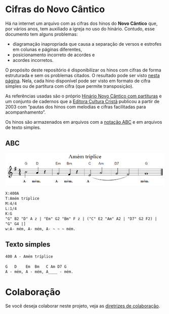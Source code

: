 # Cifras do Novo Cântico
Há na internet um arquivo com as cifras dos hinos do **Novo Cântico** que, por vários anos, tem auxiliado a igreja no uso do hinário. Contudo, esse documento tem alguns problemas:

* diagramação inapropriada que causa a separação de versos e estrofes em colunas e páginas diferentes,
* posicionamento incorreto de acordes e
* acordes incorretos.

O propósito deste repositório é disponibilizar os hinos com cifras de forma estruturada e sem os problemas citados. O resultado pode ser visto [nesta página](https://savioa.github.io/cifras-novo-cantico/). Nela, cada hino disponível pode ser visto em formato de cifra simples ou de partitura com cifra (que permite transposição).

As referências usadas são o próprio [Hinário Novo Cântico com partituras](https://www.editoraculturacrista.com.br/hinario-novo-cantico-com-partitura-sem-cifras.html) e um conjunto de cadernos que a [Editora Cultura Cristã](https://www.editoraculturacrista.com.br/) publicou a partir de 2003 com “pautas dos hinos com melodias e cifras facilitadas para acompanhamento”.

Os hinos são armazenados em arquivos com a [notação ABC](http://abcnotation.com/) e em arquivos de texto simples.

## ABC

![](amem.png)

```
X:400A
T:Amém tríplice
M:4/4
L:1/4
K:G
"G" B2 "D" A z | "Em" G2 "Bm" F z | ("C" E2 "Am" A2 | "D7" G2 F2) | "G" G4 |]
w:A- mém, A- mém, A- ~ ~ ~ mém.
```

## Texto simples

```
400 A - Amém tríplice

G   D    Em  Bm   C Am D7 G
A - mém, A - mém, A____ - mém.
```

# Colaboração

Se você deseja colaborar neste projeto, veja as [diretrizes de colaboração](CONTRIBUTING.md).